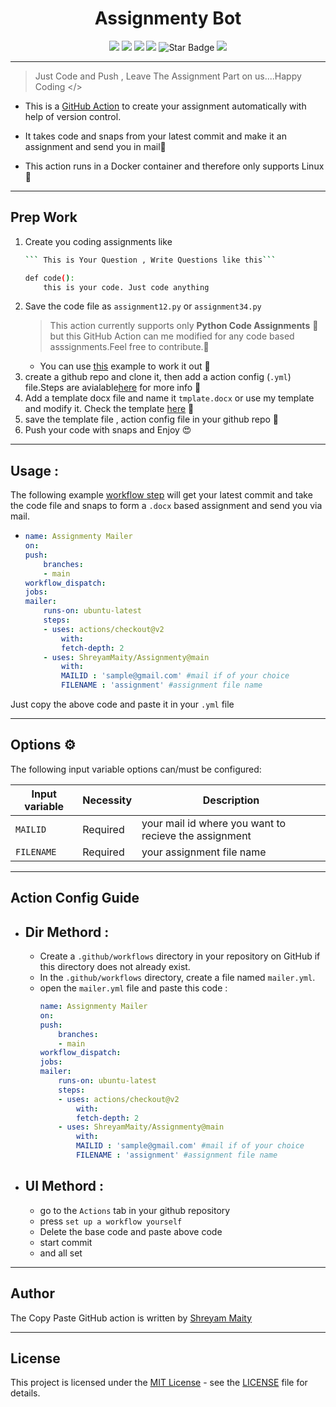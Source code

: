 <h1 align="center">Assignmenty Bot</h1>  

</p>

<p align="center">
   <img src="https://img.shields.io/badge/language-python-blue?style"/>
   <img src="https://img.shields.io/github/license/ShreyamMaity/Assignmenty"/>
   <img src="https://img.shields.io/github/stars/ShreyamMaity/Assignmenty"/>
   <img src="https://img.shields.io/github/forks/ShreyamMaity/Assignmenty"/>
   <img src="https://img.shields.io/static/v1?label=%F0%9F%8C%9F&message=If%20Useful&style=style=flat&color=BC4E99" alt="Star Badge"/>
   <img src=https://visitor-badge.glitch.me/badge?page_id=ShreyamMaity.Assignmenty"/>
</p>

----

> Just Code and Push , Leave The Assignment Part on us....Happy Coding </>
  


- This is a [GitHub Action](https://developer.github.com/actions/) to create your assignment automatically with help of version control.

- It takes code and snaps from your latest commit and make it an assignment and send you in mail📧

- This action runs in a Docker container and therefore only supports Linux🐧
-----
## Prep Work

1. Create you coding assignments like       
    ```bash
    ``` This is Your Question , Write Questions like this```

    def code():
        this is your code. Just code anything

    ```
2. Save the code file as `assignment12.py` or `assignment34.py`
   > This action currently supports only  **Python Code Assignments** 🐍<br/>
   > but this GitHub Action can me modified for any code based asssignments.Feel free to contribute.🤗
   - You can use [this](#usage) example to work it out 🧐
3. create a github repo and clone it, then add a action config (`.yml`) file.Steps are avialable[here](#action-config-guide) for more info 🤔
4. Add a template docx file and name it `tmplate.docx` or use my template and modify it. Check the template [here](./content/templat.docx) 📑
5. save the template file , action config file in your github repo 🐙
6. Push your code with snaps and Enjoy 😍

  
-----

## Usage :

The following example [workflow step](https://help.github.com/en/actions/configuring-and-managing-workflows/configuring-a-workflow) will get your latest commit and take the code file and snaps to form a `.docx` based assignment and send you via mail. 

-   ```yml
    name: Assignmenty Mailer
    on: 
    push:
        branches:
        - main
    workflow_dispatch:
    jobs:
    mailer:
        runs-on: ubuntu-latest
        steps:
        - uses: actions/checkout@v2
            with:
            fetch-depth: 2
        - uses: ShreyamMaity/Assignmenty@main 
            with:
            MAILID : 'sample@gmail.com' #mail if of your choice
            FILENAME : 'assignment' #assignment file name
    ```
Just copy the above code and paste it in your `.yml` file

----
  

## Options ⚙️

The following input variable options can/must be configured:

|Input variable|Necessity|Description|
|--------------------|--------|-----------|
|`MAILID`|Required|your mail id where you want to recieve the assignment|
|`FILENAME`|Required|your assignment file name|

----
## Action Config Guide

- ## Dir Methord :
    - Create a `.github/workflows` directory in your repository on GitHub if this directory does not already exist.
    - In the `.github/workflows` directory, create a file named `mailer.yml`.
    - open the `mailer.yml` file and paste this code :
        ```yml
        name: Assignmenty Mailer
        on: 
        push:
            branches:
            - main
        workflow_dispatch:
        jobs:
        mailer:
            runs-on: ubuntu-latest
            steps:
            - uses: actions/checkout@v2
                with:
                fetch-depth: 2
            - uses: ShreyamMaity/Assignmenty@main 
                with:
                MAILID : 'sample@gmail.com' #mail if of your choice
                FILENAME : 'assignment' #assignment file name
        ```
- ## UI Methord :
    - go to the `Actions` tab in your github repository
    - press `set up a workflow yourself` 
    - Delete the base code and paste above code
    - start commit 
    - and all set
-----
## Author

The Copy Paste GitHub action is written by [Shreyam Maity](https://github.com/ShreyamMaity)

-----

## License

This project is licensed under the [MIT License](https://opensource.org/licenses/MIT) - see the [LICENSE](LICENSE) file for details.

